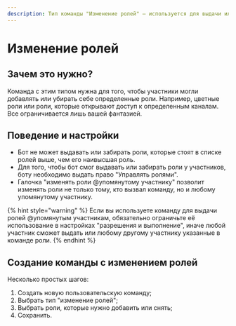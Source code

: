 ```yaml
---
description: Тип команды "Изменение ролей" — используется для выдачи или снятия ролей.
---
```


# Изменение ролей

## Зачем это нужно?

Команда с этим типом нужна для того, чтобы участники могли добавлять или убирать себе определенные роли. Например, цветные роли или роли, которые открывают доступ к определенным каналам. Все ограничивается лишь вашей фантазией.

## Поведение и настройки

* Бот не может выдавать или забирать роли, которые стоят в списке ролей выше, чем его наивысшая роль.
* Для того, чтобы бот смог выдавать или забирать роли у участников, боту необходимо выдать право "Управлять ролями".
* Галочка "изменять роли @упомянутому участнику" позволит изменять роли не только тому, кто вызвал команду, но и любому упомянутому участнику.

{% hint style="warning" %}
Если вы используете команду для выдачи ролей @упомянутым участникам, обязательно ограничьте её использование в настройках "разрешения и выполнение", иначе любой участник сможет выдать или любому другому участнику указанные в команде роли.
{% endhint %}

## Создание команды с изменением ролей

Несколько простых шагов:

1. Создать новую пользовательскую команду;
2. Выбрать тип "изменение ролей";
3. Выбрать роли, которые нужно добавить или снять;
4. Сохранить.



